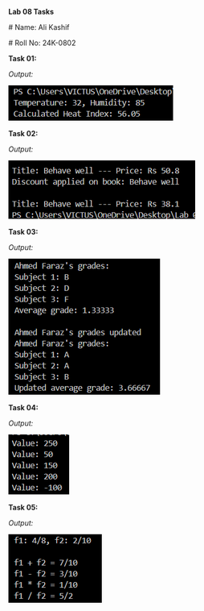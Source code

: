 **Lab 08 Tasks**

\# Name: Ali Kashif

\# Roll No: 24K-0802

**Task 01:**

*Output:*

![](./images/image1.png)

**Task 02:**

*Output:*

![](./images/image3.png)

**Task 03:**

*Output:*

![](./images/image4.png)

**Task 04:**

*Output:*

![](./images/image2.png)


**Task 05:**

*Output:*

![](./images/image5.png)
